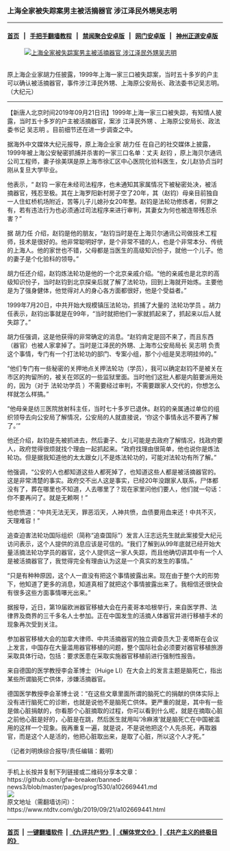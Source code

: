 ### 上海全家被失踪案男主被活摘器官   涉江泽民外甥吴志明
------------------------

#### [首页](https://github.com/gfw-breaker/banned-news3/blob/master/README.md) &nbsp;&nbsp;|&nbsp;&nbsp; [手把手翻墙教程](https://github.com/gfw-breaker/guides/wiki) &nbsp;&nbsp;|&nbsp;&nbsp; [禁闻聚合安卓版](https://github.com/gfw-breaker/bn-android) &nbsp;&nbsp;|&nbsp;&nbsp; [网门安卓版](https://github.com/oGate2/oGate) &nbsp;&nbsp;|&nbsp;&nbsp; [神州正道安卓版](https://github.com/SzzdOgate/update) 



<div><div class="featured_image">
 <a href="https://i.ntdtv.com/assets/uploads/2019/09/13-8.jpg" target="_blank">
  <figure>
   <img alt="上海全家被失踪案男主被活摘器官   涉江泽民外甥吴志明" src="https://i.ntdtv.com/assets/uploads/2019/09/13-8-800x450.jpg"/>
  </figure><br/>
 </a>
 <span class="caption">
  原上海企业家胡力任披露，1999年上海一家三口被失踪案，当时五十多岁的户主可以确认被活摘器官，事件涉江泽民外甥、上海原公安局长、政法委书记吴志明。（大纪元）
 </span>
</div>
</div><hr/><div><div class="post_content" itemprop="articleBody">
 <p>
  【新唐人北京时间2019年09月21日讯】1999年上海一家三口被失踪，有知情人披露，当时五十多岁的户主被活摘器官，案涉
  <ok href="https://www.ntdtv.com/gb/江泽民外甥.htm">
   江泽民外甥
  </ok>
  、上海原公安局长、政法委书记
  <ok href="https://www.ntdtv.com/gb/吴志明.htm">
   吴志明
  </ok>
  。目前细节还在进一步调查之中。
 </p>
 <p>
  据海外中文媒体大纪元报导，原上海企业家
  <ok href="https://www.ntdtv.com/gb/胡力任.htm">
   胡力任
  </ok>
  在自己的社交媒体上披露，1999年被上海公安秘密抓捕并杀害的一家三口名单：丈夫
  <ok href="https://www.ntdtv.com/gb/赵钧.htm">
   赵钧
  </ok>
  ，原上海贝尔通讯公司工程师，妻子徐美琪是原上海市徐汇区中心医院化验科医生，女儿赵协贞当时刚从复旦大学毕业。
 </p>
 <p>
  他表示，“
  <ok href="https://www.ntdtv.com/gb/赵钧.htm">
   赵钧
  </ok>
  一家在未经司法程序，也未通知其家属情况下被秘密处决，被活摘器官，残忍至极。其在上海罗阳新村房子空了20年，其（赵钧）母亲目前独自一人住虹桥机场附近，苦等儿子儿媳孙女20年整。赵钧是法轮功修炼者，何罪之有，若有违法行为也必须通过司法程序来进行审判，其妻女为何也被连带残忍杀害？”
 </p>
 <p>
  据
  <ok href="https://www.ntdtv.com/gb/胡力任.htm">
   胡力任
  </ok>
  介绍，赵钧是他的朋友，“赵钧当时是在上海贝尔通讯公司做技术工程师，技术是很好的。他非常聪明好学，是个非常不错的人，也是个非常本分、传统的上海人。他的家世也不错，父母都是当医生的高级知识份子，就他一个儿子。他的妻子是个化验科的领导。”
 </p>
 <p>
  胡力任还介绍，赵钧炼法轮功是他的一个北京亲戚介绍。“他的亲戚也是北京的高级知识份子，当时赵钧到北京探亲后就了解了法轮功，回到上海就开始炼。主要他是为了强身健体，他觉得对人的身心各方面都很好，他是个受益者。”
 </p>
 <p>
  1999年7月20日，中共开始大规模镇压法轮功，抓捕了大量的
  <ok href="https://www.ntdtv.com/gb/法轮功学员.htm">
   法轮功学员
  </ok>
  。胡力任表示，赵钧出事就是在99年，“当时就把他们一家就抓起来了，抓起来以后人就失踪了。”
 </p>
 <p>
  胡力任强调，这是他获得的非常确定的消息。“赵钧肯定是回不来了，而且东西（器官）也被人家拿掉了。当时是江泽民的外甥、上海市公安局局长
  <ok href="https://www.ntdtv.com/gb/吴志明.htm">
   吴志明
  </ok>
  负责这个事情，专门有一个打法轮功的部门、专案小组，那个小组是吴志明挂帅的。”
 </p>
 <p>
  “他们专门有一些秘密的关押地点关押法轮功（学员），我可以确定赵钧不是被关在市区的拘留所的，被关在郊区的一些监狱里面。当时他们这批人都是内脏要派用处的，因为（对于
  <ok href="https://www.ntdtv.com/gb/法轮功学员.htm">
   法轮功学员
  </ok>
  ）不需要经过审判，不需要跟家人交代的，你想怎么样就怎么样搞。”
 </p>
 <p>
  “他母亲是纺三医院放射科主任，当时七十多岁已退休。赵钧的亲属通过单位的组织领导去向公安局了解情况，公安局的人就直接说，‘你这个事情永远不要再了解了。’”
 </p>
 <p>
  他还介绍，赵钧是先被抓进去，然后妻子、女儿可能是去政府了解情况，找政府要人，政府觉得很烦就找个理由一起抓起来。“政府找理由很简单，他也说你是炼法轮功。但是据我知道他的太太跟女儿不是炼法轮功的，可能对法轮功有所了解。”
 </p>
 <p>
  他强调，“公安的人也都知道这些人都死掉了，也知道这些人都是被活摘器官的。这是非常清楚的事实。政府交不出人这是事实，已经20年没跟家人联系，尸体都没有了，葬在哪里也不知道，人去哪里了？现在家里问他们要人，他们就一句话：你不要再问了。就是无赖啊！”
 </p>
 <p>
  他悲愤道：“中共无法无天，罪恶滔天，人神共愤，血债要用血来还！中共不灭，天理难容！”
 </p>
 <p>
  追查迫害法轮功国际组织（简称“追查国际”）发言人汪志远先生就此案接受大纪元访问表示，这个人提供的消息应该是可信的。“我们了解到从99年底就已经开始大量活摘法轮功学员的器官，这个人提供这一家人失踪，而且他确切讲其中有一个人是被活摘器官了，我觉得完全有理由认为这是一个真实的发生的事情。”
 </p>
 <p>
  “只是有种种原因，这个人一直没有把这个事情披露出来。现在由于整个大的形势下，他知道了更多的消息，知道真相了就把这个事情披露出来了。我相信还很快会有很多这些方面事情嚗光出来。”
 </p>
 <p>
  据报导，近日，第19届欧洲器官移植大会在丹麦哥本哈根举行，来自医学界、法律界及商界的三千多名人士参加。正在中国发生的活摘人体器官并进行移植手术的现象再次受到关注。
 </p>
 <p>
  参加器官移植大会的加拿大律师、中共活摘器官的独立调查员大卫‧麦塔斯在会议上发言，中国存在大量滥用器官移植的问题，整个国际社会必须要对器官移植旅游采取具体行动，包括：要求医患在采取实施器官移植前进行强制性报告。
 </p>
 <p>
  来自德国的医学教授李会革博士（Huige LI）在大会上的发言主题是脑死亡，指出某些所谓脑死亡供体，涉嫌活摘器官。
 </p>
 <p>
  德国医学教授李会革博士说：“在这些文章里面所谓的脑死亡的捐献的供体实际上没有进行脑死亡的诊断，也就是说他不是脑死亡供体。更严重的就是，其中有一些是做心脏捐献的，你看那个心脏摘取的过程，你可以看到什么呢，就是在摘取心脏之前他心脏是好的，心脏是在跳，然后医生就用叫‘冷麻液’就是脑死亡在中国被滥用的这样一个现象。我再重复一遍，就是说，不是说他把这个人先杀死，再取器官，而是这个人是活的，他把心脏取出来，是取了心脏，所以这个人才死。”
 </p>
 <p>
  （记者刘明焕综合报导/责任编辑：戴明）
 </p>
 <div class="single_ad">
 </div>
</div>
</div>
<hr/>
手机上长按并复制下列链接或二维码分享本文章：<br/>
https://github.com/gfw-breaker/banned-news3/blob/master/pages/prog1530/a102669441.md <br/>
<a href='https://github.com/gfw-breaker/banned-news3/blob/master/pages/prog1530/a102669441.md'><img src='https://github.com/gfw-breaker/banned-news3/blob/master/pages/prog1530/a102669441.md.png'/></a> <br/>
原文地址（需翻墙访问）：https://www.ntdtv.com/gb/2019/09/21/a102669441.html


------------------------
#### [首页](https://github.com/gfw-breaker/banned-news3/blob/master/README.md) &nbsp;|&nbsp; [一键翻墙软件](https://github.com/gfw-breaker/nogfw/blob/master/README.md) &nbsp;| [《九评共产党》](https://github.com/gfw-breaker/9ping.md/blob/master/README.md#九评之一评共产党是什么) | [《解体党文化》](https://github.com/gfw-breaker/jtdwh.md/blob/master/README.md) | [《共产主义的终极目的》](https://github.com/gfw-breaker/gczydzjmd.md/blob/master/README.md)


<img src='http://gfw-breaker.win/banned-news3/pages/prog1530/a102669441.md' width='0px' height='0px'/>